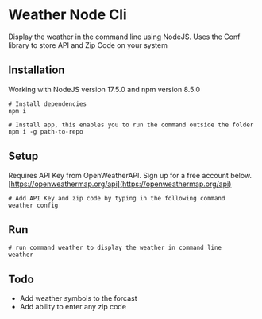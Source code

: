 # Weather Node Cli

Display the weather in the command line using NodeJS.  Uses the Conf library to store API and 
Zip Code on your system

## Installation

Working with NodeJS version 17.5.0 and npm version 8.5.0

```
# Install dependencies
npm i

# Install app, this enables you to run the command outside the folder
npm i -g path-to-repo
```

## Setup

Requires API Key from OpenWeatherAPI. Sign up for a free account below.
[https://openweathermap.org/api](https://openweathermap.org/api)

```
# Add API Key and zip code by typing in the following command
weather config
```

## Run

```
# run command weather to display the weather in command line
weather
```

## Todo

- Add weather symbols to the forcast
- Add ability to enter any zip code

